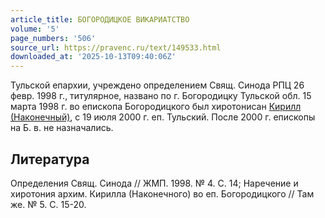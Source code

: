```yaml
---
article_title: БОГОРОДИЦКОЕ ВИКАРИАТСТВО
volume: '5'
page_numbers: '506'
source_url: https://pravenc.ru/text/149533.html
downloaded_at: '2025-10-13T09:40:06Z'
---
```


Тульской епархии, учреждено определением Свящ. Синода РПЦ 26 февр. 1998 г., титулярное, названо по г. Богородицку Тульской обл. 15 марта 1998 г. во епископа Богородицкого был хиротонисан [Кирилл (Наконечный)](<https://pravenc.ru/text/Кирилл (Наконечный).html>), с 19 июля 2000 г. еп. Тульский. После 2000 г. епископы на Б. в. не назначались.

## Литература

Определения Свящ. Синода // ЖМП. 1998. № 4. С. 14; Наречение и хиротония архим. Кирилла (Наконечного) во еп. Богородицкого // Там же. № 5. С. 15-20.
